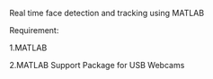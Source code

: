 Real time face detection and tracking using MATLAB


Requirement:

1.MATLAB

2.MATLAB Support Package for USB Webcams






